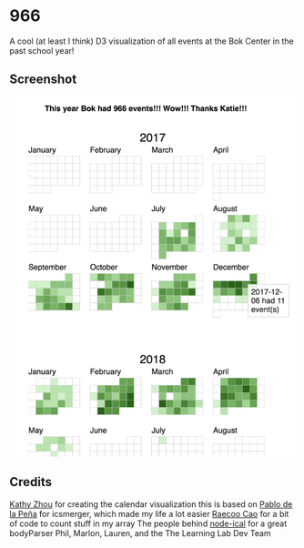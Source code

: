 # 966

A cool (at least I think) D3 visualization of all events at the Bok Center in the past school year!

## Screenshot

![screenshot](/screenshot.png?raw=true)

## Credits

[Kathy Zhou](http://www.kathyzhou.com/) for creating the calendar visualization this is based on
[Pablo de la Peña](https://github.com/hellopablo) for icsmerger, which made my life a lot easier
[Raecoo Cao](https://github.com/raecoo) for a bit of code to count stuff in my array
The people behind [node-ical](https://github.com/jens-maus/node-ical) for a great bodyParser
Phil, Marlon, Lauren, and the The Learning Lab Dev Team
